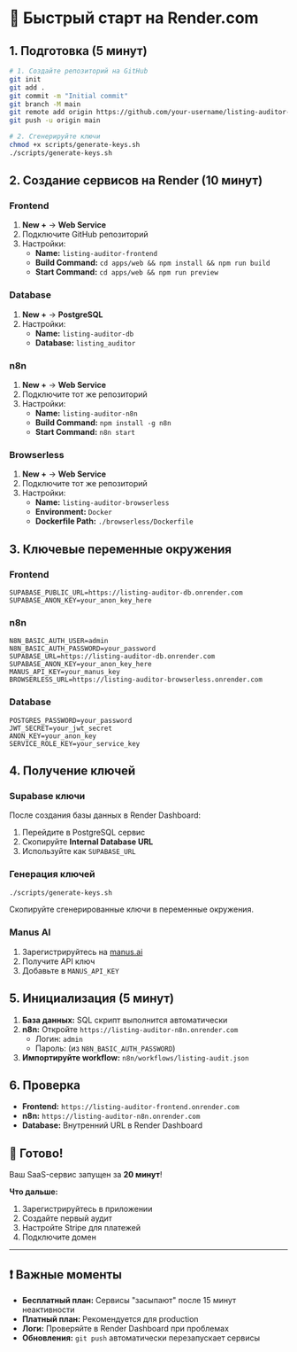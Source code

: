 # 🚀 Быстрый старт на Render.com

## 1. Подготовка (5 минут)

```bash
# 1. Создайте репозиторий на GitHub
git init
git add .
git commit -m "Initial commit"
git branch -M main
git remote add origin https://github.com/your-username/listing-auditor-ai.git
git push -u origin main

# 2. Сгенерируйте ключи
chmod +x scripts/generate-keys.sh
./scripts/generate-keys.sh
```

## 2. Создание сервисов на Render (10 минут)

### Frontend
1. **New +** → **Web Service**
2. Подключите GitHub репозиторий
3. Настройки:
   - **Name:** `listing-auditor-frontend`
   - **Build Command:** `cd apps/web && npm install && npm run build`
   - **Start Command:** `cd apps/web && npm run preview`

### Database
1. **New +** → **PostgreSQL**
2. Настройки:
   - **Name:** `listing-auditor-db`
   - **Database:** `listing_auditor`

### n8n
1. **New +** → **Web Service**
2. Подключите тот же репозиторий
3. Настройки:
   - **Name:** `listing-auditor-n8n`
   - **Build Command:** `npm install -g n8n`
   - **Start Command:** `n8n start`

### Browserless
1. **New +** → **Web Service**
2. Подключите тот же репозиторий
3. Настройки:
   - **Name:** `listing-auditor-browserless`
   - **Environment:** `Docker`
   - **Dockerfile Path:** `./browserless/Dockerfile`

## 3. Ключевые переменные окружения

### Frontend
```
SUPABASE_PUBLIC_URL=https://listing-auditor-db.onrender.com
SUPABASE_ANON_KEY=your_anon_key_here
```

### n8n
```
N8N_BASIC_AUTH_USER=admin
N8N_BASIC_AUTH_PASSWORD=your_password
SUPABASE_URL=https://listing-auditor-db.onrender.com
SUPABASE_ANON_KEY=your_anon_key_here
MANUS_API_KEY=your_manus_key
BROWSERLESS_URL=https://listing-auditor-browserless.onrender.com
```

### Database
```
POSTGRES_PASSWORD=your_password
JWT_SECRET=your_jwt_secret
ANON_KEY=your_anon_key
SERVICE_ROLE_KEY=your_service_key
```

## 4. Получение ключей

### Supabase ключи
После создания базы данных в Render Dashboard:
1. Перейдите в PostgreSQL сервис
2. Скопируйте **Internal Database URL**
3. Используйте как `SUPABASE_URL`

### Генерация ключей
```bash
./scripts/generate-keys.sh
```
Скопируйте сгенерированные ключи в переменные окружения.

### Manus AI
1. Зарегистрируйтесь на [manus.ai](https://manus.ai)
2. Получите API ключ
3. Добавьте в `MANUS_API_KEY`

## 5. Инициализация (5 минут)

1. **База данных:** SQL скрипт выполнится автоматически
2. **n8n:** Откройте `https://listing-auditor-n8n.onrender.com`
   - Логин: `admin`
   - Пароль: (из `N8N_BASIC_AUTH_PASSWORD`)
3. **Импортируйте workflow:** `n8n/workflows/listing-audit.json`

## 6. Проверка

- **Frontend:** `https://listing-auditor-frontend.onrender.com`
- **n8n:** `https://listing-auditor-n8n.onrender.com`
- **Database:** Внутренний URL в Render Dashboard

## 🎉 Готово!

Ваш SaaS-сервис запущен за **20 минут**!

**Что дальше:**
1. Зарегистрируйтесь в приложении
2. Создайте первый аудит
3. Настройте Stripe для платежей
4. Подключите домен

---

## ❗ Важные моменты

- **Бесплатный план:** Сервисы "засыпают" после 15 минут неактивности
- **Платный план:** Рекомендуется для production
- **Логи:** Проверяйте в Render Dashboard при проблемах
- **Обновления:** `git push` автоматически перезапускает сервисы
